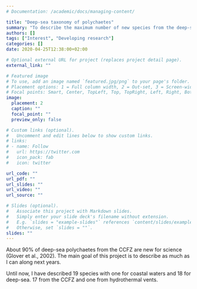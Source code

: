 ```yaml
---
# Documentation: /academic/docs/managing-content/

title: "Deep-sea taxonomy of polychaetes"
summary: "To describe the maximum number of new species from the deep-sea"
authors: []
tags: ["Interest", "Developing research"]
categories: []
date: 2020-04-25T12:38:00+02:00

# Optional external URL for project (replaces project detail page).
external_link: ""

# Featured image
# To use, add an image named `featured.jpg/png` to your page's folder.
# Placement options: 1 = Full column width, 2 = Out-set, 3 = Screen-width
# Focal points: Smart, Center, TopLeft, Top, TopRight, Left, Right, BottomLeft, Bottom, BottomRight.
image:
  placement: 2
  caption: ""
  focal_point: ""
  preview_only: false

# Custom links (optional).
#   Uncomment and edit lines below to show custom links.
# links:
# - name: Follow
#   url: https://twitter.com
#   icon_pack: fab
#   icon: twitter

url_code: ""
url_pdf: ""
url_slides: ""
url_video: ""
url_source: "" 

# Slides (optional).
#   Associate this project with Markdown slides.
#   Simply enter your slide deck's filename without extension.
#   E.g. `slides = "example-slides"` references `content/slides/example-slides.md`.
#   Otherwise, set `slides = ""`.
slides: ""
---
```

About 90% of deep-sea polychaetes from the CCFZ are new for science (Glover et al., 2002). The main goal of this project is to describe as much as I can along next years. 

Until now, I have described 19 species with one for coastal waters and 18 for deep-sea. 17 from the CCFZ and one from hydrothermal vents.